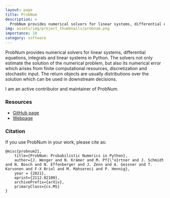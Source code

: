 ```yaml
---
layout: page
title: ProbNum
description: >
  ProbNum provides numerical solvers for linear systems, differential equations, integrals and linear systems in Python.
img: assets/img/project_thumbnails/probnum.png
importance: 10
category: software
---
```



ProbNum provides numerical solvers for linear systems, differential equations, integrals and linear systems in Python.
The solvers not only estimate the solution of the numerical problem, but also its numerical error which 
arises from finite computational resources, discretization and stochastic input. 
The return objects are usually distributions over the solution which can be used in downstream decisions.

I am an active contributor and maintainer of ProbNum.

### Resources

- [GitHub page](https://github.com/probabilistic-numerics/probnum) 
- [Webpage](http://pobnum.org) 


### Citation

If you use ProbNum in your work, please cite as:

```buildoutcfg
@misc{probnum21,
    title={ProbNum: Probabilistic Numerics in Python},
    author={J. Wenger and N. Krämer and M. Pf{\"o}rtner and J. Schmidt and N. Bosch and N. Effenberger and J. Zenn and A. Gessner and T. Karvonen and F-X Briol and M. Mahsereci and P. Hennig},
    year = {2021},
    eprint={2112.02100},
    archivePrefix={arXiv},
    primaryClass={cs.MS}
}
```
